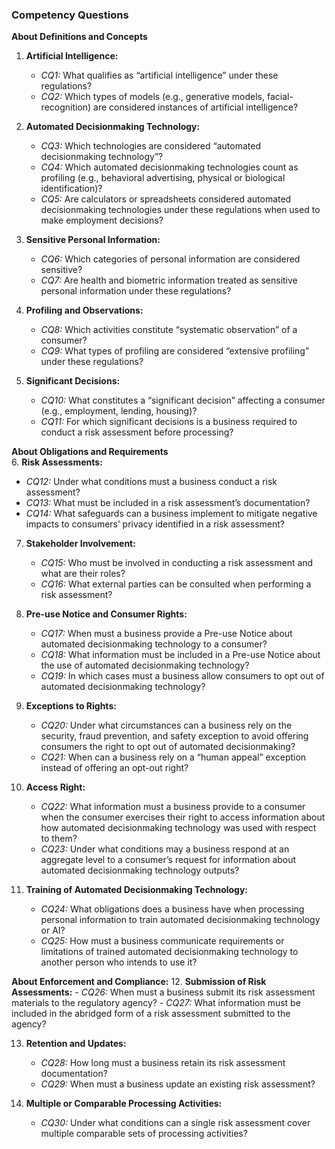 ### Competency Questions

**About Definitions and Concepts**  
1. **Artificial Intelligence:**
   - *CQ1:* What qualifies as “artificial intelligence” under these regulations?
   - *CQ2:* Which types of models (e.g., generative models, facial-recognition) are considered instances of artificial intelligence?

2. **Automated Decisionmaking Technology:**
   - *CQ3:* Which technologies are considered “automated decisionmaking technology”?
   - *CQ4:* Which automated decisionmaking technologies count as profiling (e.g., behavioral advertising, physical or biological identification)?
   - *CQ5:* Are calculators or spreadsheets considered automated decisionmaking technologies under these regulations when used to make employment decisions?

3. **Sensitive Personal Information:**
   - *CQ6:* Which categories of personal information are considered sensitive?
   - *CQ7:* Are health and biometric information treated as sensitive personal information under these regulations?

4. **Profiling and Observations:**
   - *CQ8:* Which activities constitute “systematic observation” of a consumer?
   - *CQ9:* What types of profiling are considered “extensive profiling” under these regulations?

5. **Significant Decisions:**
   - *CQ10:* What constitutes a “significant decision” affecting a consumer (e.g., employment, lending, housing)?
   - *CQ11:* For which significant decisions is a business required to conduct a risk assessment before processing?

**About Obligations and Requirements**  
6. **Risk Assessments:**
   - *CQ12:* Under what conditions must a business conduct a risk assessment?
   - *CQ13:* What must be included in a risk assessment’s documentation?
   - *CQ14:* What safeguards can a business implement to mitigate negative impacts to consumers’ privacy identified in a risk assessment?

7. **Stakeholder Involvement:**
   - *CQ15:* Who must be involved in conducting a risk assessment and what are their roles?
   - *CQ16:* What external parties can be consulted when performing a risk assessment?

8. **Pre-use Notice and Consumer Rights:**
   - *CQ17:* When must a business provide a Pre-use Notice about automated decisionmaking technology to a consumer?
   - *CQ18:* What information must be included in a Pre-use Notice about the use of automated decisionmaking technology?
   - *CQ19:* In which cases must a business allow consumers to opt out of automated decisionmaking technology?

9. **Exceptions to Rights:**
   - *CQ20:* Under what circumstances can a business rely on the security, fraud prevention, and safety exception to avoid offering consumers the right to opt out of automated decisionmaking?
   - *CQ21:* When can a business rely on a “human appeal” exception instead of offering an opt-out right?

10. **Access Right:**
    - *CQ22:* What information must a business provide to a consumer when the consumer exercises their right to access information about how automated decisionmaking technology was used with respect to them?
    - *CQ23:* Under what conditions may a business respond at an aggregate level to a consumer’s request for information about automated decisionmaking technology outputs?

11. **Training of Automated Decisionmaking Technology:**
    - *CQ24:* What obligations does a business have when processing personal information to train automated decisionmaking technology or AI?
    - *CQ25:* How must a business communicate requirements or limitations of trained automated decisionmaking technology to another person who intends to use it?

**About Enforcement and Compliance:**
12. **Submission of Risk Assessments:**
    - *CQ26:* When must a business submit its risk assessment materials to the regulatory agency?
    - *CQ27:* What information must be included in the abridged form of a risk assessment submitted to the agency?

13. **Retention and Updates:**
    - *CQ28:* How long must a business retain its risk assessment documentation?
    - *CQ29:* When must a business update an existing risk assessment?

14. **Multiple or Comparable Processing Activities:**
    - *CQ30:* Under what conditions can a single risk assessment cover multiple comparable sets of processing activities?

